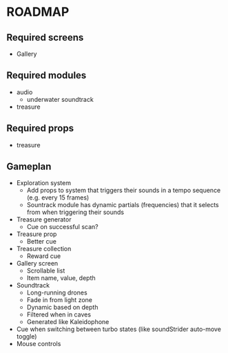 # ROADMAP

## Required screens
- Gallery

## Required modules
- audio
  - underwater soundtrack
- treasure

## Required props
- treasure

## Gameplan
- Exploration system
  - Add props to system that triggers their sounds in a tempo sequence (e.g. every 15 frames)
  - Sountrack module has dynamic partials (frequencies) that it selects from when triggering their sounds
- Treasure generator
  - Cue on successful scan?
- Treasure prop
  - Better cue
- Treasure collection
  - Reward cue
- Gallery screen
  - Scrollable list
  - Item name, value, depth
- Soundtrack
  - Long-running drones
  - Fade in from light zone
  - Dynamic based on depth
  - Filtered when in caves
  - Generated like Kaleidophone
- Cue when switching between turbo states (like soundStrider auto-move toggle)
- Mouse controls

